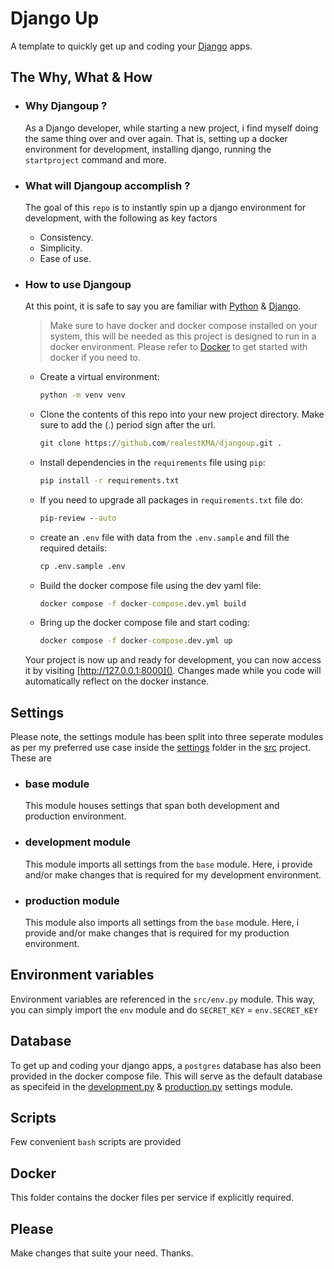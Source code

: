 # Django Up

A template to quickly get up and coding your [Django](https://www.djangoproject.com/) apps.


## The Why, What & How

*   ### Why Djangoup ?

    As a Django developer, while starting a new project, i find myself doing the same thing over and over again. That is, setting up a docker environment for development, installing django, running the ```startproject``` command and more.

*   ### What will Djangoup accomplish ?

    The goal of this ```repo``` is to instantly spin up a django environment for development, with the following as key factors

    * Consistency.
    * Simplicity.
    * Ease of use.


*   ### How to use Djangoup
    
    At this point, it is safe to say you are familiar with [Python](https://www.python.org/) & [Django](https://www.djangoproject.com/).

    > Make sure to have docker and docker compose installed on your system, this will be needed as this project is designed to run in a docker environment. Please refer to [Docker](https://docs.docker.com/) to get started with docker if you need to.
    
    * Create a virtual environment:
        ```cmd 
        python -m venv venv
        ```
    * Clone the contents of this repo into your new project directory. Make sure to add the (.) period sign after the url.
        ```cmd
        git clone https://github.com/realestKMA/djangoup.git .
        ```
    * Install dependencies in the ```requirements``` file  using ```pip```:
       ```cmd
       pip install -r requirements.txt
       ```
    * If you need to upgrade all packages in ```requirements.txt``` file do:
       ```cmd
       pip-review --auto
       ```
    * create an ```.env``` file with data from the ```.env.sample``` and fill the required details:
        ```cmd
        cp .env.sample .env
        ```
    * Build the docker compose file using the dev yaml file:
        ```cmd
        docker compose -f docker-compose.dev.yml build
        ```
    * Bring up the docker compose file and start coding:
        ```cmd
        docker compose -f docker-compose.dev.yml up
        ```

    Your project is now up and ready for development, you can now access it by visiting [http://127.0.0.1:8000](). Changes made while you code will automatically reflect on the docker instance.


## Settings

Please note, the settings module has been split into three seperate modules as per my preferred use case inside the [settings](https://github.com/realestKMA/djangoup/tree/main/src/settings) folder in the [src](https://github.com/realestKMA/djangoup/tree/main/src) project. These are

*   ### base module
    
    This module houses settings that span both development and production environment.

*   ### development module
    
    This module imports all settings from the ```base``` module. Here, i provide and/or make changes that is required for my development environment.

*   ### production module
    
    This module also imports all settings from the ```base``` module. Here, i provide and/or make changes that is required for my production environment.

## Environment variables
Environment variables are referenced in the ```src/env.py``` module. This way, you can simply import the ```env``` module and do
```SECRET_KEY``` = ```env.SECRET_KEY```

## Database

To get up and coding your django apps, a ```postgres``` database has also been provided in the docker compose file. This will serve as the default database as specifeid in the [development.py](https://github.com/realestKMA/djangoup/blob/main/src/settings/development.py) & [production.py](https://github.com/realestKMA/djangoup/blob/main/src/settings/production.py) settings module. 

## Scripts

Few convenient ```bash``` scripts are provided

## Docker

This folder contains the docker files per service if explicitly required.

## Please
Make changes that suite your need. Thanks.
